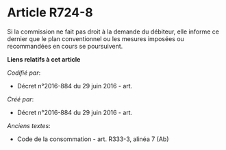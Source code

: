 # Article R724-8

Si la commission ne fait pas droit à la demande du débiteur, elle informe ce dernier que le plan conventionnel ou les mesures
imposées ou recommandées en cours se poursuivent.

**Liens relatifs à cet article**

_Codifié par_:

  - Décret n°2016-884 du 29 juin 2016 - art.

_Créé par_:

  - Décret n°2016-884 du 29 juin 2016 - art.

_Anciens textes_:

  - Code de la consommation - art. R333-3, alinéa 7 (Ab)
